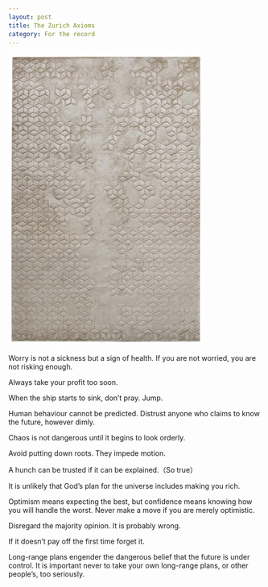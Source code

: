 ```yaml
---
layout: post
title: The Zurich Axioms
category: For the record
---
```


![pattern](/images/pattern.jpg)

Worry is not a sickness but a sign of health. If you are not worried, you are not risking enough.

Always take your profit too soon.

When the ship starts to sink, don’t pray. Jump.

Human behaviour cannot be predicted. Distrust anyone who claims to know the future, however dimly.

Chaos is not dangerous until it begins to look orderly.

Avoid putting down roots. They impede motion.

A hunch can be trusted if it can be explained.（So true）

It is unlikely that God’s plan for the universe includes making you rich.

Optimism means expecting the best, but confidence means knowing how you will handle the worst. Never make a move if you are merely optimistic.

Disregard the majority opinion. It is probably wrong.

If it doesn’t pay off the first time forget it.

Long-range plans engender the dangerous belief that the future is under control. It is important never to take your own long-range plans, or other people’s, too seriously.